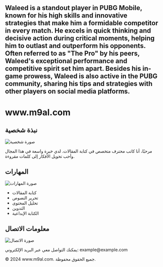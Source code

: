 <!DOCTYPE html>
<html lang="ar">
<head>
    <meta charset="UTF-8">
    <meta name="viewport" content="width=device-width, initial-scale=1.0">
    <title>www.m9al.com</title>
    <style>
        body{
            background-image: url('تنزيل - ٢٠٢٤-٠٥-١٨T٠٠١٩٤٦.٧٥٠.jpeg');
            background-size: cover;
            }
        </style>
        <h2>Waleed is a standout player in PUBG Mobile, known for his high skills and innovative strategies that make him a formidable competitor in every match. He excels in quick thinking and decisive action during critical moments, helping him to outlast and outperform his opponents. Often referred to as "The Pro" by his peers, Waleed's exceptional performance and competitive spirit set him apart. Besides his in-game prowess, Waleed is also active in the PUBG community, sharing his tips and strategies with other players on social media platforms.</h2>
 
        
</head>
<body>
    <div class="header">
        <h1>www.m9al.com</h1>
    </div>
    <div class="container">
        <div class="about">
            <h2>نبذة شخصية</h2>
            <img src="your-image-url.jpg" alt="صورة شخصية">
            <p>مرحبًا، أنا كاتب محترف متخصص في كتابة المقالات. لدي خبرة واسعة في هذا المجال وأحب تحويل الأفكار إلى كلمات مقروءة.</p>
        </div>
        <div class="skills">
            <h2>المهارات</h2>
            <img src="your-image-url.jpg" alt="صورة المهارات">
            <ul>
                <li>كتابة المقالات</li>
                <li>تحرير النصوص</li>
                <li>تحليل المحتوى</li>
                <li>التدوين</li>
                <li>الكتابة الإبداعية</li>
            </ul>
        </div>
        <div class="contact">
            <h2>معلومات الاتصال</h2>
            <img src="your-image-url.jpg" alt="صورة الاتصال">
            <p>يمكنك التواصل معي عبر البريد الإلكتروني: example@example.com</p>
        </div>
    </div>
    <div class="footer">
        &copy; 2024 www.m9al.com. جميع الحقوق محفوظة.
    </div>
</body>
</html>
